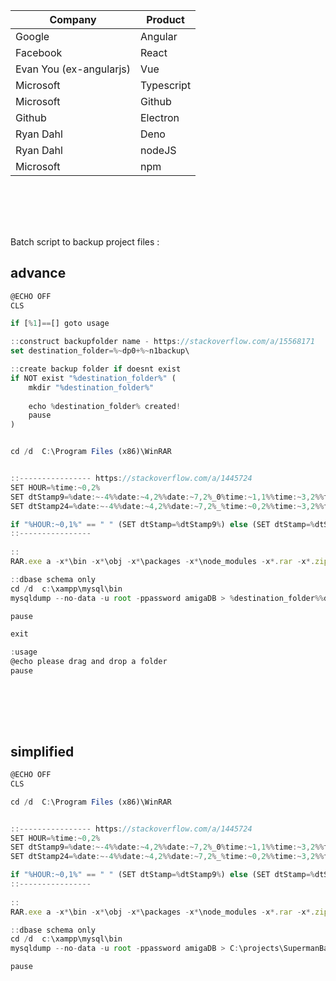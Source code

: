 | Company   | Product    |
| --------- | ---------- |
| Google    | Angular    |
| Facebook  | React      |
| Evan You (ex-angularjs) | Vue        |
| Microsoft | Typescript |
| Microsoft | Github     |
| Github    | Electron   |
| Ryan Dahl | Deno       |
| Ryan Dahl | nodeJS     |
| Microsoft | npm        |  
 
&nbsp;  
&nbsp;  
-------
Batch script to backup project files :

## advance
```js
@ECHO OFF
CLS

if [%1]==[] goto usage

::construct backupfolder name - https://stackoverflow.com/a/15568171
set destination_folder=%~dp0+%~n1backup\

::create backup folder if doesnt exist
if NOT exist "%destination_folder%" (
	mkdir "%destination_folder%"
	
	echo %destination_folder% created!
	pause
)


cd /d  C:\Program Files (x86)\WinRAR


::---------------- https://stackoverflow.com/a/1445724
SET HOUR=%time:~0,2%
SET dtStamp9=%date:~-4%%date:~4,2%%date:~7,2%_0%time:~1,1%%time:~3,2%%time:~6,2% 
SET dtStamp24=%date:~-4%%date:~4,2%%date:~7,2%_%time:~0,2%%time:~3,2%%time:~6,2%

if "%HOUR:~0,1%" == " " (SET dtStamp=%dtStamp9%) else (SET dtStamp=%dtStamp24%)
::----------------
 
::
RAR.exe a -x*\bin -x*\obj -x*\packages -x*\node_modules -x*.rar -x*.zip -x*.7z -x*.exe -ep1 "%destination_folder%%dtStamp%.rar" -s "%1"

::dbase schema only
cd /d  c:\xampp\mysql\bin
mysqldump --no-data -u root -ppassword amigaDB > %destination_folder%%dtStamp%.sql

pause

exit

:usage
@echo please drag and drop a folder
pause
```
 
&nbsp;  
&nbsp;  
-------
## simplified  
```js
@ECHO OFF
CLS

cd /d  C:\Program Files (x86)\WinRAR


::---------------- https://stackoverflow.com/a/1445724
SET HOUR=%time:~0,2%
SET dtStamp9=%date:~-4%%date:~4,2%%date:~7,2%_0%time:~1,1%%time:~3,2%%time:~6,2% 
SET dtStamp24=%date:~-4%%date:~4,2%%date:~7,2%_%time:~0,2%%time:~3,2%%time:~6,2%

if "%HOUR:~0,1%" == " " (SET dtStamp=%dtStamp9%) else (SET dtStamp=%dtStamp24%)
::----------------
 
::
RAR.exe a -x*\bin -x*\obj -x*\packages -x*\node_modules -x*.rar -x*.zip -x*.7z -x*.exe -ep1 "C:\projects\SupermanBackup\%dtStamp%.rar" -s "C:\projects\Superman"

::dbase schema only
cd /d  c:\xampp\mysql\bin
mysqldump --no-data -u root -ppassword amigaDB > C:\projects\SupermanBackup\%dtStamp%.sql

pause
```
